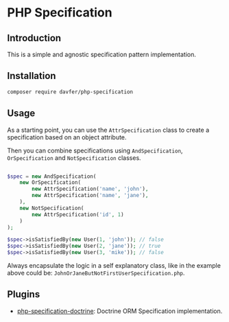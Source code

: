 PHP Specification
=================

Introduction
------------
This is a simple and agnostic specification pattern implementation.

Installation
------------
```bash
composer require davfer/php-specification
```

Usage
-----
As a starting point, you can use the `AttrSpecification` class 
to create a specification based on an object attribute. 

Then you can combine specifications using `AndSpecification`, `OrSpecification` and `NotSpecification` classes.

```php

$spec = new AndSpecification(
    new OrSpecification(
        new AttrSpecification('name', 'john'),
        new AttrSpecification('name', 'jane'),
    ),
    new NotSpecification(
        new AttrSpecification('id', 1)
    )
);

$spec->isSatisfiedBy(new User(1, 'john')); // false
$spec->isSatisfiedBy(new User(2, 'jane')); // true
$spec->isSatisfiedBy(new User(3, 'mike')); // false
```

Always encapsulate the logic in a self explanatory class, 
like in the example above could be: `JohnOrJaneButNotFirstUserSpecification.php`.

Plugins
-------

- [php-specification-doctrine](https://github.com/davfer/sphp-specification-doctrine): Doctrine ORM Specification
  implementation.
